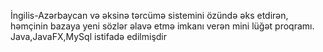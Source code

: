 İngilis-Azərbaycan və əksinə tərcümə sistemini özündə əks etdirən, həmçinin bazaya yeni sözlər əlavə etmə imkanı verən mini lüğət proqramı.
Java,JavaFX,MySql istifadə edilmişdir
